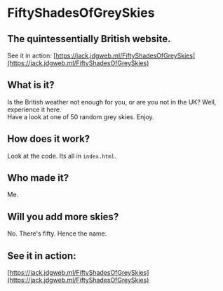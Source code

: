 # FiftyShadesOfGreySkies
## The quintessentially British website.
See it in action: [https://jack.jdgweb.ml/FiftyShadesOfGreySkies](https://jack.jdgweb.ml/FiftyShadesOfGreySkies)
## What is it?
Is the British weather not enough for you, or are you not in the UK? Well, experience it here.  
Have a look at one of 50 random grey skies. Enjoy.
## How does it work?
Look at the code. Its all in `index.html`.
## Who made it?
Me.
## Will you add more skies?
No. There's fifty. Hence the name.
## See it in action:
[https://jack.jdgweb.ml/FiftyShadesOfGreySkies](https://jack.jdgweb.ml/FiftyShadesOfGreySkies)
